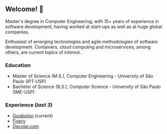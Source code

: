 ## Welcome! 👋

Master's degree in Computer Engineering, with 15+ years of experience in software development, having worked at start-ups as well as at huge global companies.

Enthusiast of emerging technologies and agile methodologies of software development. Containers, cloud computing and microservices, among others, are current topics of interest.

### Education

* Master of Science (M.S.), Computer Engineering - University of São Paulo (IPT-USP)
* Bachelor of Science (B.S.), Computer Science - University of São Paulo (IME-USP)

### Experience (*last 3*)

* [Guiabolso](https://www.guiabolso.com.br/) (current)
* [Fiserv](https://www.softwareexpress.com.br/)
* [Decolar.com](https://www.decolar.com/)
